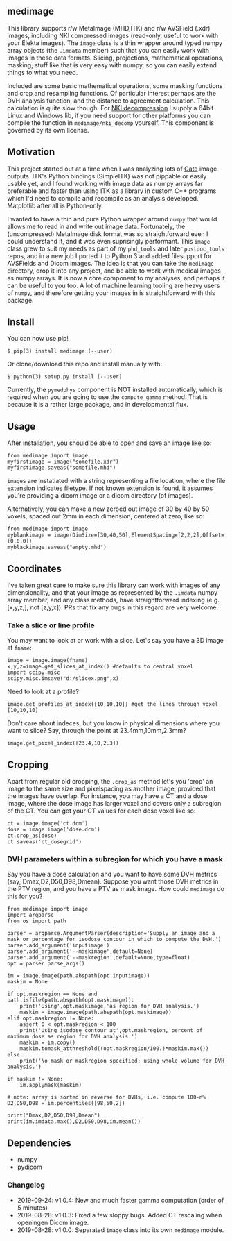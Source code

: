 ## medimage

This library supports r/w MetaImage (MHD,ITK) and r/w AVSField (.xdr) images, including NKI compressed images (read-only, useful to work with your Elekta images). The `image` class is a thin wrapper around typed numpy array objects (the `.imdata` member) such that you can easily work with images in these data formats. Slicing, projections, mathematical operations, masking, stuff like that is very easy with numpy, so you can easily extend things to what you need.

Included are some basic mathematical operations, some masking functions and crop and resampling functions. Of particular interest perhaps are the DVH analysis function, and the distance to agreement calculation. This calculation is quite slow though. For [NKI decompression](https://gitlab.com/plastimatch/plastimatch/tree/master/libs/nkidecompress) I supply a 64bit Linux and Windows lib, if you need support for other platforms you can compile the function in `medimage/nki_decomp` yourself. This component is governed by its own license.


## Motivation

This project started out at a time when I was analyzing lots of [Gate](https://github.com/opengate/gate) image outputs. ITK's Python bindings (SimpleITK) was not pippable or easily usable yet, and I found working with image data as numpy arrays far preferable and faster than using ITK as a library in custom C++ programs which I'd need to compile and recompile as an analysis developed. Matplotlib after all is Python-only.

I wanted to have a thin and pure Python wrapper around `numpy` that would allows me to read in and write out image data. Fortunately, the (uncompressed) MetaImage disk format was so straightforward even I could understand it, and it was even suprisingly performant. This `image` class grew to suit my needs as part of my `phd_tools` and later `postdoc_tools` repos, and in a new job I ported it to Python 3 and added filesupport for AVSFields and Dicom images. The idea is that you can take the `medimage` directory, drop it into any project, and be able to work with medical images as numpy arrays. It is now a core component to my analyses, and perhaps it can be useful to you too. A lot of machine learning tooling are heavy users of `numpy`, and therefore getting your images in is straightforward with this package.

## Install

You can now use pip!

    $ pip(3) install medimage (--user)

Or clone/download this repo and install manually with:

    $ python(3) setup.py install (--user)

Currently, the `pymedphys` component is NOT installed automatically, which is required when you are going to use the `compute_gamma` method. That is because it is a rather large package, and in developmental flux.

## Usage

After installation, you should be able to open and save an image like so:

	from medimage import image
	myfirstimage = image("somefile.xdr")
	myfirstimage.saveas("somefile.mhd")

`image`s are instatiated with a string representing a file location, where the file extension indicates filetype. If not known extension is found, it assumes you're providing a dicom image or a dicom directory (of images).

Alternatively, you can make a new zeroed out image of 30 by 40 by 50 voxels, spaced out 2mm in each dimension, centered at zero, like so:

	from medimage import image
	myblankimage = image(DimSize=[30,40,50],ElementSpacing=[2,2,2],Offset=[0,0,0])
	myblackimage.saveas("empty.mhd")

## Coordinates

I've taken great care to make sure this library can work with images of any dimensionality, and that your image as represented by the `.imdata` numpy array member, and any class methods, have straightforward indexing (e.g. [x,y,z,], not [z,y,x]). PRs that fix any bugs in this regard are very welcome.

### Take a slice or line profile

You may want to look at or work with a slice. Let's say you have a 3D image at `fname`:

	image = image.image(fname)
	x,y,z=image.get_slices_at_index() #defaults to central voxel
	import scipy.misc
	scipy.misc.imsave("d:/slicex.png",x)

Need to look at a profile?

	image.get_profiles_at_index([10,10,10]) #get the lines through voxel [10,10,10]

Don't care about indeces, but you know in physical dimensions where you want to slice? Say, through the point at 23.4mm,10mm,2.3mm?

	image.get_pixel_index([23.4,10,2.3])

## Cropping

Apart from regular old cropping, the `.crop_as` method let's you 'crop' an image to the same size and pixelspacing as another image, provided that the images have overlap. For instance, you may have a CT and a dose image, where the dose image has larger voxel and covers only a subregion of the CT. You can get your CT values for each dose voxel like so:

	ct = image.image('ct.dcm')
	dose = image.image('dose.dcm')
	ct.crop_as(dose)
	ct.saveas('ct_dosegrid')

### DVH parameters within a subregion for which you have a mask

Say you have a dose calculation and you want to have some DVH metrics (say, Dmax,D2,D50,D98,Dmean). Suppose you want those DVH metrics in the PTV region, and you have a PTV as mask image. How could `medimage` do this for you?

	from medimage import image
	import argparse
	from os import path

	parser = argparse.ArgumentParser(description='Supply an image and a mask or percentage for isodose contour in which to compute the DVH.')
	parser.add_argument('inputimage')
	parser.add_argument('--maskimage',default=None)
	parser.add_argument('--maskregion',default=None,type=float)
	opt = parser.parse_args()

	im = image.image(path.abspath(opt.inputimage))
	maskim = None

	if opt.maskregion == None and path.isfile(path.abspath(opt.maskimage)):
		print('Using',opt.maskimage,'as region for DVH analysis.')
		maskim = image.image(path.abspath(opt.maskimage))
	elif opt.maskregion != None:
		assert 0 < opt.maskregion < 100
		print('Using isodose contour at',opt.maskregion,'percent of maximum dose as region for DVH analysis.')
		maskim = im.copy()
		maskim.tomask_atthreshold((opt.maskregion/100.)*maskim.max())
	else:
		print('No mask or maskregion specified; using whole volume for DVH analysis.')

	if maskim != None:
		im.applymask(maskim)

	# note: array is sorted in reverse for DVHs, i.e. compute 100-n%
	D2,D50,D98 = im.percentiles([98,50,2])

	print("Dmax,D2,D50,D98,Dmean")
	print(im.imdata.max(),D2,D50,D98,im.mean())

## Dependencies

 * numpy
 * pydicom

### Changelog

 * 2019-09-24: v1.0.4: New and much faster gamma computation (order of 5 minutes)
 * 2019-08-28: v1.0.3: Fixed a few sloppy bugs. Added CT rescaling when openingen Dicom image.
 * 2019-08-28: v1.0.0: Separated `image` class into its own `medimage` module.
